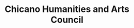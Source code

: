 ---
title: "Chicano Humanities and Arts Council"
url: /denver/chicano-humanities-and-arts-council/
shop: art
---